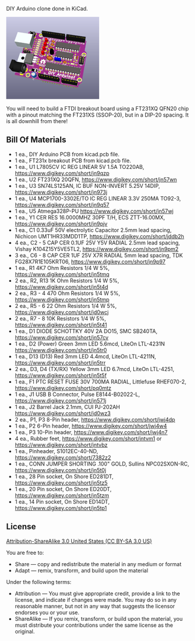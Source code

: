 DIY Arduino clone done in KiCad.

![Picture](images/project.png) 

You will need to build a FTDI breakout board using a FT231XQ QFN20 chip with a pinout matching the FT231XS (SSOP-20), but in a DIP-20 spacing.  It is all downhill from there!

Bill Of Materials
----------------
- 1 ea., DIY Arduino PCB from kicad.pcb file.
- 1 ea., FT231x breakout PCB from kicad.pcb file.
- 1 ea., U1 L7805CV IC REG LINEAR 5V 1.5A TO220AB, https://www.digikey.com/short/jn9qzp
- 1 ea., U2 FT231XQ 20QFN, https://www.digikey.com/short/jn57wn
- 1 ea., U3 SN74LS125AN, IC BUF NON-INVERT 5.25V 14DIP, https://www.digikey.com/short/jn973j
- 1 ea., U4 MCP1700-3302E/TO IC REG LINEAR 3.3V 250MA TO92-3, https://www.digikey.com/short/jn9q57
- 1 ea., U5 Atmega328P-PU https://www.digikey.com/short/jn57wj
- 1 ea., Y1 CER RES 16.0000MHZ 30PF T/H, ECS ZTT-16.00MX, https://www.digikey.com/short/jn9pjv
- 1 ea., C1 0.33uF 50V electrolytic Capacitor 2.5mm lead spacing, Nichicon 	UMT1HR33MDD1TP, https://www.digikey.com/short/jddb2h
- 4 ea., C2 - 5 CAP CER 0.1UF 25V Y5V RADIAL 2.5mm lead spacing, Vishay K104Z15Y5VE5TL2, https://www.digikey.com/short/jn9pm2
- 3 ea., C6 - 8 CAP CER 1UF 25V X7R RADIAL 5mm lead spacing, TDK FG28X7R1E105KRT06, https://www.digikey.com/short/jn9p97
- 1 ea., R1 4K7 Ohm Resistors 1/4 W 5%, https://www.digikey.com/short/jn5tmq
- 2 ea., R2, R13 1K Ohm Resistors 1/4 W 5%, https://www.digikey.com/short/jn5t4d
- 2 ea., R3 - 4 470 Ohm Resistors 1/4 W 5%, https://www.digikey.com/short/jn5tmp
- 2 ea., R5 - 6 22 Ohm Resistors 1/4 W 5%, https://www.digikey.com/short/jd0wcj
- 2 ea., R7 - 8 10K Resistors 1/4 W 5%, https://www.digikey.com/short/jn5t41
- 1 ea., D1 DIODE SCHOTTKY 40V 2A DO15, SMC SB240TA, https://www.digikey.com/short/jn57cv
- 1 ea., D2 (Power) Green 3mm LED 5.6mcd, LiteOn LTL-4231N https://www.digikey.com/short/jn5tr0
- 1 ea., D13 (D13) Red 3mm LED 4.4mcd, LiteOn LTL-4211N, https://www.digikey.com/short/jn5trr
- 2 ea., D3, D4 (TX/RX) Yellow 3mm LED 6.7mcd, LiteOn LTL-4251, https://www.digikey.com/short/jn5t5f
- 1 ea., F1 PTC RESET FUSE 30V 700MA RADIAL, Littlefuse RHEF070-2, https://www.digikey.com/short/pq0mtz
- 1 ea., J1 USB B Connector, Pulse E8144-B02022-L, https://www.digikey.com/short/jn571j
- 1 ea., J2 Barrel Jack 2.1mm, CUI 	PJ-202AH https://www.digikey.com/short/jd0wz3
- 2 ea., P1, P3 8-Pin header, https://www.digikey.com/short/jwj4dp
- 1 ea., P2 6-Pin header, https://www.digikey.com/short/jwj4w4
- 1 ea., P3 10-Pin header, https://www.digikey.com/short/jwj4n7
- 4 ea., Rubber feet, https://www.digikey.com/short/jntvm1 or https://www.digikey.com/short/jntvbz
- 1 ea., Pinheader, S1012EC-40-ND, https://www.digikey.com/short/7382z2
- 1 ea., CONN JUMPER SHORTING .100" GOLD, Sullins NPC02SXON-RC, https://www.digikey.com/short/jn5t0j
- 1 ea., 28 Pin socket, On Shore ED281DT, https://www.digikey.com/short/jn5tz5
- 1 ea., 20 Pin socket, On Shore ED20DT, https://www.digikey.com/short/jn5tzm
- 1 ea., 14 Pin socket, On Shore ED14DT, https://www.digikey.com/short/jn5tp1


License
----------------
[Attribution-ShareAlike 3.0 United States (CC BY-SA 3.0 US)](https://creativecommons.org/licenses/by-sa/3.0/us/)

You are free to:

- Share — copy and redistribute the material in any medium or format
- Adapt — remix, transform, and build upon the material

Under the following terms:

- Attribution — You must give appropriate credit, provide a link to the license, and indicate if changes were made. You may do so in any reasonable manner, but not in any way that suggests the licensor endorses you or your use.
- ShareAlike — If you remix, transform, or build upon the material, you must distribute your contributions under the same license as the original.